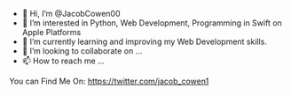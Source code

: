 - 👋 Hi, I’m @JacobCowen00
- 👀 I’m interested in Python, Web Development, Programming in Swift on Apple Platforms
- 🌱 I’m currently learning and improving my Web Development skills.
- 💞️ I’m looking to collaborate on ...
- 📫 How to reach me ...

You can Find Me On:
https://twitter.com/jacob_cowen1

<!---
JacobCowen00/JacobCowen00 is a ✨ special ✨ repository because its `README.md` (this file) appears on your GitHub profile.
You can click the Preview link to take a look at your changes.
--->

